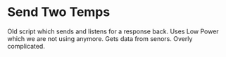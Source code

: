 # Send Two Temps

Old script which sends and listens for a response back. Uses Low Power which we are not using anymore. Gets data from senors. Overly complicated.
